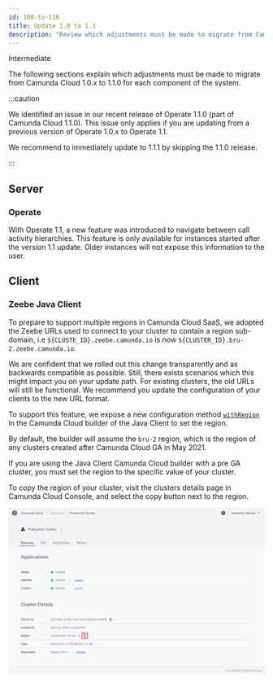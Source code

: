 ```yaml
---
id: 100-to-110
title: Update 1.0 to 1.1
description: "Review which adjustments must be made to migrate from Camunda Cloud 1.0.x to 1.1.0."
---
```


<span class="badge badge--primary">Intermediate</span>

The following sections explain which adjustments must be made to migrate from Camunda Cloud 1.0.x to 1.1.0 for each component of the system.

:::caution

We identified an issue in our recent release of Operate 1.1.0 (part of Camunda
Cloud 1.1.0). This issue only applies if you are updating from a previous
version of Operate 1.0.x to Operate 1.1.

We recommend to immediately update to 1.1.1 by skipping the 1.1.0 release.

:::

## Server

### Operate

With Operate 1.1, a new feature was introduced to navigate between call activity
hierarchies. This feature is only available for instances started after the
version 1.1 update. Older instances will not expose this information to the user.

## Client

### Zeebe Java Client

To prepare to support multiple regions in Camunda Cloud SaaS, we adopted the
Zeebe URLs used to connect to your cluster to contain a region sub-domain, i.e
`${CLUSTE_ID}.zeebe.camunda.io` is now `${CLUSTER_ID}.bru-2.zeebe.camunda.io`.

We are confident that we rolled out this change transparently and as backwards
compatible as possible. Still, there exists scenarios which this might impact
you on your update path. For existing clusters, the old URLs will still be
functional. We recommend you update the configuration of your clients to
the new URL format.

To support this feature, we expose a new configuration method
[`withRegion`](<https://javadoc.io/doc/io.camunda/zeebe-client-java/latest/io/camunda/zeebe/client/ZeebeClientCloudBuilderStep1.ZeebeClientCloudBuilderStep2.ZeebeClientCloudBuilderStep3.ZeebeClientCloudBuilderStep4.html#withRegion(java.lang.String)>)
in the Camunda Cloud builder of the Java Client to set the region.

By default, the builder will assume the `bru-2` region, which is the region of
any clusters created after Camunda Cloud GA in May 2021.

If you are using the Java Client Camunda Cloud builder with a pre GA
cluster, you must set the region to the specific value of your cluster.

To copy the region of your cluster, visit the clusters details page in
Camunda Cloud Console, and select the copy button next to the region.

![region icon to copy cluster details region](../img/update-guide-100-to-110-copy-region.png)
